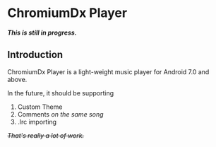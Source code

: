 # ChromiumDx Player

***This is still in progress.***

## Introduction

ChromiumDx Player is a light-weight music player for Android 7.0 and above.

In the future, it should be supporting
1. Custom Theme
2. Comments *on the same song*
3. .lrc importing

~~*That's really a lot of work.*~~

